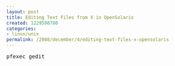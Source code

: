 ```yaml
---
layout: post
title: Editing Text Files from X in OpenSolaris
created: 1229598780
categories:
- linux/unix
permalink: /2008/december/4/editing-text-files-x-opensolaris
---
```

<pre>
pfexec gedit

</pre>
